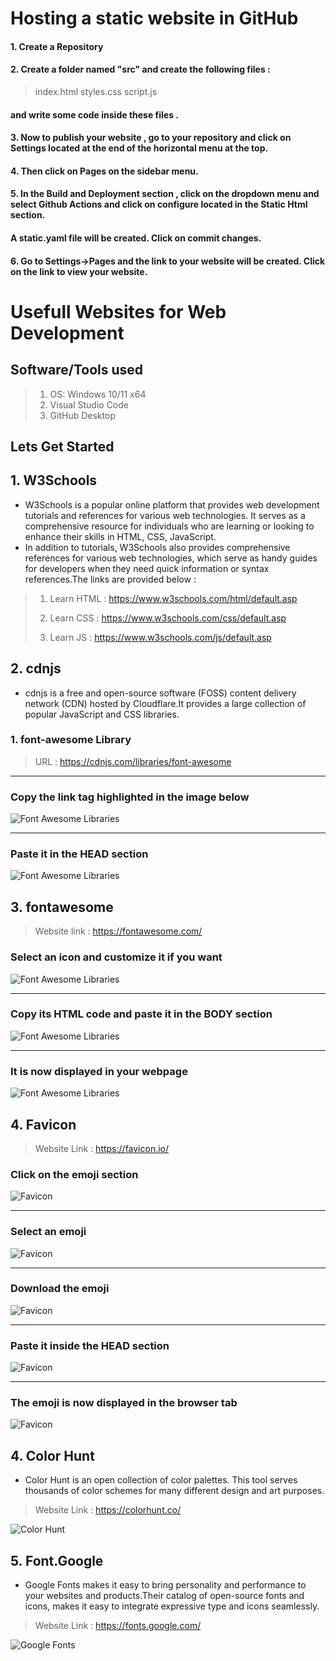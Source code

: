 #  Hosting a static website in GitHub 

#### 1. Create a Repository

#### 2. Create a folder named "src" and create the following files :
> index.html 
> styles.css
> script.js

 ####    and write some code inside these files .
                        

#### 3. Now to publish your website , go to your repository and click on Settings located at the end of the horizontal menu at the top.

#### 4. Then click on Pages on the sidebar menu.

#### 5. In the Build and Deployment section , click on the dropdown menu and select Github Actions and click on configure located in the Static Html section. 

####   A static.yaml file will be created. Click on commit changes.

#### 6. Go to Settings->Pages and the link to your website will be created. Click on the link to view your website.   

# Usefull Websites for Web Development  

## Software/Tools used

> 1. OS: Windows 10/11 x64
> 2. Visual Studio Code
> 3. GitHub Desktop

## Lets Get Started

## 1. W3Schools  

- W3Schools is a popular online platform that provides web development tutorials and references for various web technologies. It serves as a comprehensive resource for individuals who are learning or looking to enhance their skills in HTML, CSS, JavaScript.
- In addition to tutorials, W3Schools also provides comprehensive references for various web technologies, which serve as handy guides for developers when they need quick information or syntax references.The links are provided below :

> 1. Learn HTML : <https://www.w3schools.com/html/default.asp>
>
> 2. Learn CSS : <https://www.w3schools.com/css/default.asp>
>
> 3. Learn JS : <https://www.w3schools.com/js/default.asp>

## 2. cdnjs

- cdnjs is a free and open-source software (FOSS) content delivery network (CDN) hosted by Cloudflare.It provides a large collection of popular  JavaScript and CSS libraries.

### 1. font-awesome Library  

> URL : <https://cdnjs.com/libraries/font-awesome>  

---

### Copy the link tag highlighted in the image below

![Font Awesome Libraries](documentation/images/font-awesome-lib.PNG)  

---

### Paste it in the HEAD section  

![Font Awesome Libraries](documentation/images/font-awesome-link-tag.PNG)

## 3. fontawesome

> Website link : <https://fontawesome.com/>

### Select an icon and customize it if you want  

![Font Awesome Libraries](documentation/images/fa-icon.PNG)  

---

### Copy its HTML code and paste it in the BODY section  

![Font Awesome Libraries](documentation/images/fa-icon-code.PNG)  

---

### It is now displayed in your webpage  

![Font Awesome Libraries](documentation/images/fa-icon-display.PNG)  

## 4. Favicon

> Website Link : <https://favicon.io/>  

### Click on the emoji section

![Favicon](documentation/images/favicon1.PNG)  

---

### Select an emoji

![Favicon](documentation/images/favicon2.PNG)  

---

### Download the emoji

![Favicon](documentation/images/favicon3.PNG)  

---

### Paste it inside the HEAD section

![Favicon](documentation/images/favicon4.PNG)  

---

### The emoji is now displayed in the browser tab  

![Favicon](documentation/images/favicon5.png)

## 4. Color Hunt  

- Color Hunt is an open collection of color palettes. This tool serves thousands of color schemes for many different design and art purposes.

> Website Link : <https://colorhunt.co/>

![Color Hunt](documentation/images/color-hunt.PNG)

## 5. Font.Google  

- Google Fonts makes it easy to bring personality and performance to your websites and products.Their catalog of open-source fonts and icons, makes it easy to integrate expressive type and icons seamlessly.

> Website Link :  <https://fonts.google.com/>

![Google Fonts](documentation/images/google-fonts.PNG)
